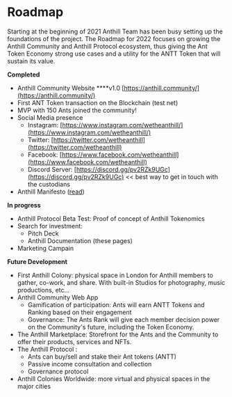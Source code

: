 # Roadmap

Starting at the beginning of 2021 Anthill Team has been busy setting up the foundations of the project. The Roadmap for 2022 focuses on growing the Anthill Community and Anthill Protocol ecosystem, thus giving the Ant Token Economy strong use cases and a utility for the ANTT Token that will sustain its value.

**Completed**

* Anthill Community Website \*\*\*\*v1.0 [https://anthill.community/](https://anthill.community/)
* First ANT Token transaction on the Blockchain (test net)
* MVP with 150 Ants joined the community!&#x20;
* Social Media presence
  * Instagram: [https://www.instagram.com/wetheanthill/](https://www.instagram.com/wetheanthill/)
  * Twitter: [https://twitter.com/wetheanthill](https://twitter.com/wetheanthill)
  * Facebook: [https://www.facebook.com/wetheanthill](https://www.facebook.com/wetheanthill)
  * Discord Server:  [https://discord.gg/pv2RZk9UGc](https://discord.gg/pv2RZk9UGc) << best way to get in touch with the custodians
* Anthill Manifesto ([read](../manifesto.md))

**In progress**

* Anthill Protocol Beta Test: Proof of concept of Anthill Tokenomics
* Search for investment:
  * Pitch Deck
  * Anthill Documentation (these pages)
* Marketing Campain

**Future Development**

* First Anthill Colony: physical space in London for Anthill members to gather, co-work, and share. With built-in Studios for photography, music productions, etc...
* Anthill Community Web App
  * Gamification of participation: Ants will earn ANTT Tokens and Ranking based on their engagement
  * Governance: The Ants Rank will give each member decision power on the Community's future, including the Token Economy.
* The Anthill Marketplace: Storefront for the Ants and the Community to offer their products, services and NFTs.
* The Anthill Protocol :
  * Ants can buy/sell and stake their Ant tokens (ANTT)
  * Passive income consultation and collection
  * Governance protocol
* Anthill Colonies Worldwide: more virtual and physical spaces in the major cities
